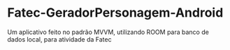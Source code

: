 # Fatec-GeradorPersonagem-Android
Um aplicativo feito no padrão MVVM, utilizando ROOM para banco de dados local, para atividade da Fatec
